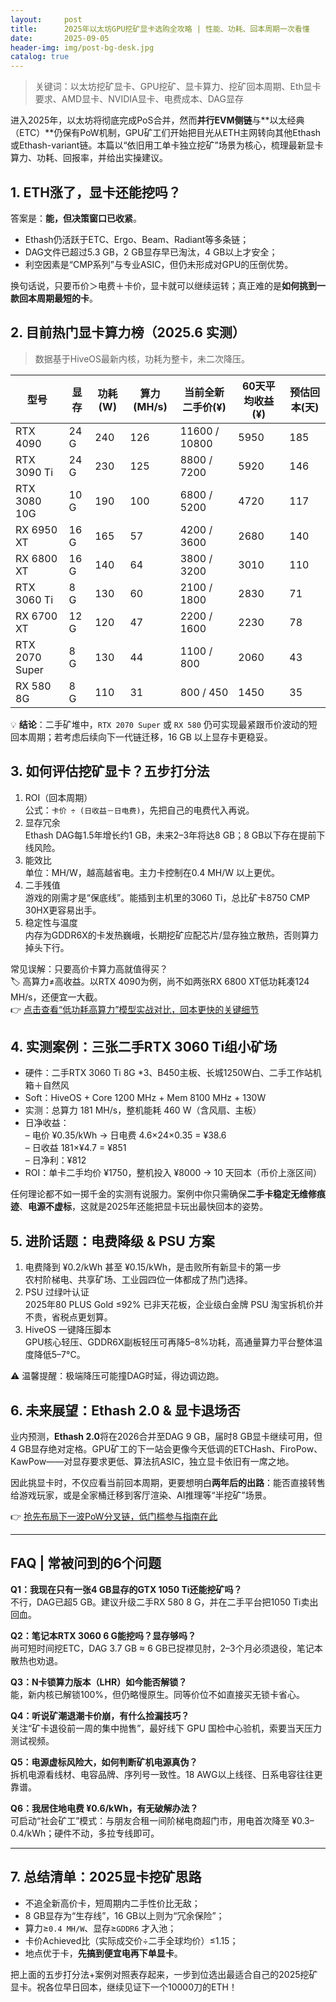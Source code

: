 ```yaml
---
layout:     post
title:      2025年以太坊GPU挖矿显卡选购全攻略 | 性能、功耗、回本周期一次看懂
date:       2025-09-05
header-img: img/post-bg-desk.jpg
catalog: true
---
```


> 关键词：以太坊挖矿显卡、GPU挖矿、显卡算力、挖矿回本周期、Eth显卡要求、AMD显卡、NVIDIA显卡、电费成本、DAG显存

进入2025年，以太坊将彻底完成PoS合并，然而**并行EVM侧链**与**以太经典（ETC）**仍保有PoW机制，GPU矿工们开始把目光从ETH主网转向其他Ethash或Ethash-variant链。本篇以“依旧用工单卡独立挖矿”场景为核心，梳理最新显卡算力、功耗、回报率，并给出实操建议。

## 1. ETH涨了，显卡还能挖吗？

答案是：**能，但决策窗口已收紧**。  
- Ethash仍活跃于ETC、Ergo、Beam、Radiant等多条链；  
- DAG文件已超过5.3 GB，2 GB显存早已淘汰，4 GB以上才安全；  
- 利空因素是“CMP系列”与专业ASIC，但仍未形成对GPU的压倒优势。

换句话说，只要币价＞电费＋卡价，显卡就可以继续运转；真正难的是**如何挑到一款回本周期最短的卡**。

## 2. 目前热门显卡算力榜（2025.6 实测）

> 数据基于HiveOS最新内核，功耗为整卡，未二次降压。

| 型号 | 显存 | 功耗(W) | 算力(MH/s) | 当前全新二手价(¥) | 60天平均收益(¥) | 预估回本(天) |
|------|------|--------|-----------|------------------|-----------------|--------------|
| RTX 4090 | 24 G | 240 | 126 | 11600 / 10800 | 5950 | 185 |
| RTX 3090 Ti | 24 G | 230 | 125 | 8800 / 7200 | 5920 | 146 |
| RTX 3080 10G | 10 G | 190 | 100 | 6800 / 5200 | 4720 | 117 |
| RX 6950 XT | 16 G | 165 | 57 | 4200 / 3600 | 2680 | 140 |
| RX 6800 XT | 16 G | 140 | 64 | 3800 / 3200 | 3010 | 110 |
| RTX 3060 Ti | 8 G | 130 | 60 | 2100 / 1800 | 2830 | 71 |
| RX 6700 XT | 12 G | 120 | 47 | 2200 / 1600 | 2230 | 78 |
| RTX 2070 Super | 8 G | 130 | 44 | 1100 / 800 | 2060 | 43 |
| RX 580 8G | 8 G | 110 | 31 | 800 / 450 | 1450 | 35 |

💡 **结论**：二手矿堆中，`RTX 2070 Super` 或 `RX 580` 仍可实现最紧跟币价波动的短回本周期；若考虑后续向下一代链迁移，16 GB 以上显存卡更稳妥。

## 3. 如何评估挖矿显卡？五步打分法

1. ROI（回本周期）  
   公式：`卡价 ÷ (日收益－日电费)`，先把自己的电费代入再说。
2. 显存冗余  
   Ethash DAG每1.5年增长约1 GB，未来2–3年将达8 GB；8 GB以下存在提前下线风险。
3. 能效比  
   单位：MH/W，越高越省电。主力卡控制在0.4 MH/W 以上更优。
4. 二手残值  
   游戏的刚需才是“保底线”。能插到主机里的3060 Ti，总比矿卡8750 CMP 30HX更容易出手。
5. 稳定性与温度  
   内存为GDDR6X的卡发热巍峨，长期挖矿应配芯片/显存独立散热，否则算力掉头下行。

常见误解：只要高价卡算力高就值得买？  
🏷️ 高算力≠高收益。以RTX 4090为例，尚不如两张RX 6800 XT低功耗凑124 MH/s，还便宜一大截。  
👉 [点击查看“低功耗高算力”模型实战对比，回本更快的关键细节](https://okxdog.com/)

## 4. 实测案例：三张二手RTX 3060 Ti组小矿场

- 硬件：二手RTX 3060 Ti 8G *3、B450主板、长城1250W白、二手工作站机箱＋自然风  
- Soft：HiveOS + Core 1200 MHz + Mem 8100 MHz + 130W  
- 实测：总算力 181 MH/s，整机能耗 460 W（含风扇、主板）  
- 日净收益：  
  – 电价 ¥0.35/kWh → 日电费 4.6×24×0.35 = ¥38.6  
  – 日收益 181×¥4.7 = ¥851  
  – 日净利：¥812  
- ROI：单卡二手均价 ¥1750，整机投入 ¥8000 → 10 天回本（币价上涨区间）

任何理论都不如一掷千金的实测有说服力。案例中你只需确保**二手卡稳定无维修痕迹**、**电源不虚标**，这就是2025年还能把显卡玩出最快回本的姿势。

## 5. 进阶话题：电费降级 & PSU 方案

1. 电费降到 ¥0.2/kWh 甚至 ¥0.15/kWh，是击败所有新显卡的第一步  
   农村阶梯电、共享矿场、工业园四位一体都成了热门选择。  
2. PSU 过绿叶认证  
   2025年80 PLUS Gold ≤92% 已非天花板，企业级白金牌 PSU 淘宝拆机价并不贵，省税点更划算。  
3. HiveOS 一键降压脚本  
   GPU核心轻压、GDDR6X副板轻压可再降5–8%功耗，高通量算力平台整体温度降低5–7°C。  

⚠️ 温馨提醒：极端降压可能撞DAG时延，得边调边跑。

## 6. 未来展望：Ethash 2.0 & 显卡退场否

业内预测，**Ethash 2.0**将在2026合并至DAG 9 GB，届时8 GB显卡继续可用，但4 GB显存绝对定格。GPU矿工的下一站会更像今天低调的ETCHash、FiroPow、KawPow——对显存要求更低、算法抗ASIC，独立显卡依旧有一席之地。

因此挑显卡时，不仅应看当前回本周期，更要想明白**两年后的出路**：能否直接转售给游戏玩家，或是全家桶迁移到客厅渲染、AI推理等“半挖矿”场景。

👉 [抢先布局下一波PoW分叉链，低门槛参与指南在此](https://okxdog.com/)

---

## FAQ | 常被问到的6个问题

**Q1：我现在只有一张4 GB显存的GTX 1050 Ti还能挖矿吗？**  
不行，DAG已超5 GB。建议升级二手RX 580 8 G，并在二手平台把1050 Ti卖出回血。

**Q2：笔记本RTX 3060 6 G能挖吗？显存够吗？**  
尚可短时间挖ETC，DAG 3.7 GB ≈ 6 GB已捉襟见肘，2–3个月必须退役，笔记本散热也劝退。

**Q3：N卡锁算力版本（LHR）如今能否解锁？**  
能，新内核已解锁100%，但仍略慢原生。同等价位不如直接买无锁卡省心。

**Q4：听说矿潮退潮卡价崩，有什么捡漏技巧？**  
关注“矿卡退役前一周的集中抛售”，最好线下 GPU 国检中心验机，索要当天压力测试视频。

**Q5：电源虚标风险大，如何判断矿机电源真伪？**  
拆机电源看线材、电容品牌、序列号一致性。18 AWG以上线径、日系电容往往更靠谱。

**Q6：我居住地电费 ¥0.6/kWh，有无破解办法？**  
可启动“社会矿工”模式：与朋友合租一间阶梯电商超门市，用电首次降至 ¥0.3–0.4/kWh；硬件不动，多拉专线即可。

---

## 7. 总结清单：2025显卡挖矿思路

- 不追全新高价卡，短周期内二手性价比无敌；  
- 8 GB显存为“生存线”，16 GB以上则为“冗余保险”；  
- 算力≥`0.4 MH/W`、显存≥`GDDR6` 才入池；  
- 卡价Achieved比（实际成交价÷二手全球均价）≤1.15；  
- 地点优于卡，**先搞到便宜电再下单显卡**。

把上面的五步打分法+案例对照表存起来，一步到位选出最适合自己的2025挖矿显卡。祝各位早日回本，继续见证下一个10000刀的ETH！